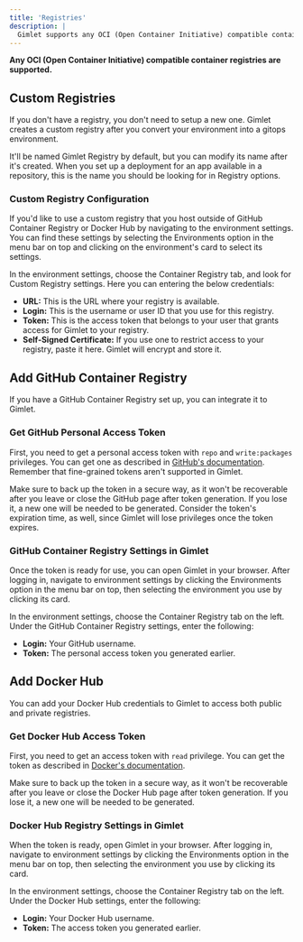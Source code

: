 ```yaml
---
title: 'Registries'
description: |
  Gimlet supports any OCI (Open Container Initiative) compatible container registry.
---
```


**Any OCI (Open Container Initiative) compatible container registries are supported.**

## Custom Registries

If you don't have a registry, you don't need to setup a new one. Gimlet creates a custom registry after you convert your environment into a gitops environment.

It'll be named Gimlet Registry by default, but you can modify its name after it's created. When you set up a deployment for an app available in a repository, this is the name you should be looking for in Registry options.

### Custom Registry Configuration

If you'd like to use a custom registry that you host outside of GitHub Container Registry or Docker Hub by navigating to the environment settings. You can find these settings by selecting the Environments option in the menu bar on top and clicking on the environment's card to select its settings.

In the environment settings, choose the Container Registry tab, and look for Custom Registry settings. Here you can entering the below credentials:

- **URL:** This is the URL where your registry is available.
- **Login:** This is the username or user ID that you use for this registry.
- **Token:** This is the access token that belongs to your user that grants access for Gimlet to your registry.
- **Self-Signed Certificate:** If you use one to restrict access to your registry, paste it here. Gimlet will encrypt and store it.

## Add GitHub Container Registry

If you have a GitHub Container Registry set up, you can integrate it to Gimlet.

### Get GitHub Personal Access Token

First, you need to get a personal access token with `repo` and `write:packages` privileges. You can get one as described in [GitHub's documentation](https://docs.github.com/en/authentication/keeping-your-account-and-data-secure/managing-your-personal-access-tokens#creating-a-personal-access-token-classic). Remember that fine-grained tokens aren't supported in Gimlet.

Make sure to back up the token in a secure way, as it won't be recoverable after you leave or close the GitHub page after token generation. If you lose it, a new one will be needed to be generated. Consider the token's expiration time, as well, since Gimlet will lose privileges once the token expires.

### GitHub Container Registry Settings in Gimlet

Once the token is ready for use, you can open Gimlet in your browser. After logging in, navigate to environment settings by clicking the Environments option in the menu bar on top, then selecting the environment you use by clicking its card.

In the environment settings, choose the Container Registry tab on the left. Under the GitHub Container Registry settings, enter the following:

- **Login:** Your GitHub username.
- **Token:** The personal access token you generated earlier.

## Add Docker Hub

You can add your Docker Hub credentials to Gimlet to access both public and private registries.

### Get Docker Hub Access Token

First, you need to get an access token with `read` privilege. You can get the token as described in [Docker's documentation](https://docs.docker.com/security/for-developers/access-tokens/).

Make sure to back up the token in a secure way, as it won't be recoverable after you leave or close the Docker Hub page after token generation. If you lose it, a new one will be needed to be generated.

### Docker Hub Registry Settings in Gimlet

When the token is ready, open Gimlet in your browser. After logging in, navigate to environment settings by clicking the Environments option in the menu bar on top, then selecting the environment you use by clicking its card.

In the environment settings, choose the Container Registry tab on the left. Under the Docker Hub settings, enter the following:

- **Login:** Your Docker Hub username.
- **Token:** The access token you generated earlier.
